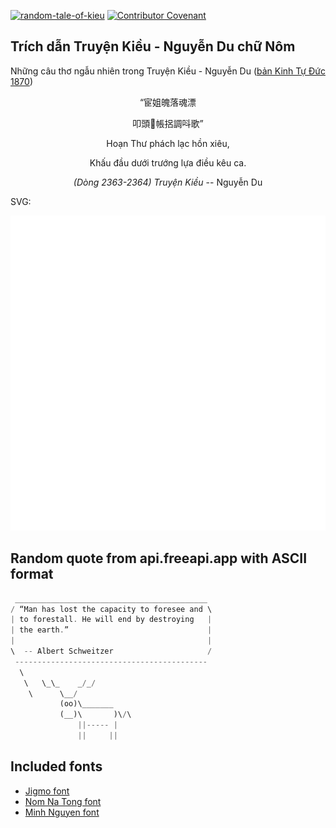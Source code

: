 [![random-tale-of-kieu](https://github.com/huuquyet/random-tale-of-kieu/actions/workflows/random-tale-of-kieu.yml/badge.svg)](https://github.com/huuquyet/random-tale-of-kieu/actions/workflows/random-tale-of-kieu.yml)
[![Contributor Covenant](https://img.shields.io/badge/Contributor%20Covenant-2.1-4baaaa.svg)](.github/CODE_OF_CONDUCT.md "Contributor Covenant 2.1")

## Trích dẫn Truyện Kiều - Nguyễn Du chữ Nôm

Những câu thơ ngẫu nhiên trong Truyện Kiều - Nguyễn Du ([bản Kinh Tự Đức 1870](https://vi.wikisource.org/wiki/Truy%E1%BB%87n_Ki%E1%BB%81u_(b%E1%BA%A3n_Kinh_T%E1%BB%B1_%C4%90%E1%BB%A9c_1870)))

<div align="center">
<!-- START_KIEU -->
      <p class="nom">“宦姐魄落魂漂</p>
      <p class="nom">叩頭󰡎帳捛調呌歌”</p>
      <p class="quocngu">Hoạn Thư phách lạc hồn xiêu,</p>
      <p class="quocngu">Khấu đầu dưới trướng lựa điều kêu ca.</p>
      <p class="author"><i>(Dòng 2363-2364) Truyện Kiều</i> -- Nguyễn Du</p>
<!-- END_KIEU -->
</div>

SVG:

<div align="center">
  <img src="./assets/random-kieu.svg" alt="The Tale of Kieu - Nguyen Du">
</div>

## Random quote from api.freeapi.app with ASCII format

<!-- START_QUOTE -->
```rust
 ___________________________________________
/ “Man has lost the capacity to foresee and \
| to forestall. He will end by destroying   |
| the earth.”                               |
|                                           |
\  -- Albert Schweitzer                     /
 -------------------------------------------
  \
   \   \_\_    _/_/
    \      \__/
           (oo)\_______
           (__)\       )\/\
               ||----- |
               ||     ||
```
<!-- END_QUOTE -->

## Included fonts

- [Jigmo font](https://github.com/kamichikoichi/jigmo)
- [Nom Na Tong font](https://github.com/nomfoundation/font)
- [Minh Nguyen font](https://github.com/TKYKmori/Minh-Nguyen)
